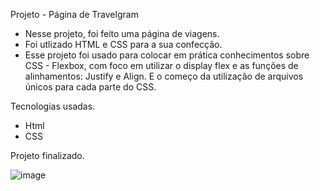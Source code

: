 Projeto - Página de Travelgram 


- Nesse projeto, foi feito uma página de viagens.
- Foi utlizado HTML e CSS para a sua confecção.
- Esse projeto foi usado para colocar em prática conhecimentos sobre CSS - Flexbox, com foco em utilizar o display flex e as funções de alinhamentos: Justify e Align. E o começo da utilização de arquivos únicos para cada parte do CSS.

Tecnologias usadas.

- Html
- CSS

Projeto finalizado.

![image](https://github.com/user-attachments/assets/5b54bb6f-edf9-4fff-b125-957e22993a79)
